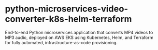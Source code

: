 # python-microservices-video-converter-k8s-helm-terraform
End-to-end Python microservices application that converts MP4 videos to MP3 audio, deployed on AWS EKS using Kubernetes, Helm, and Terraform for fully automated, infrastructure-as-code provisioning.
